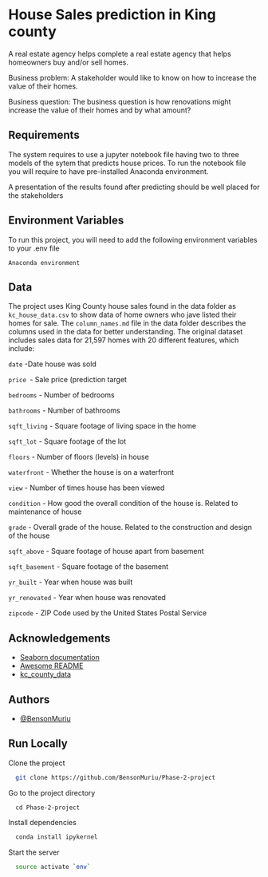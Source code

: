 
# House Sales prediction in King county

 A real estate agency helps complete a real estate agency that helps
homeowners buy and/or sell homes. 

Business problem: A stakeholder  would like to know on how to increase the value of their homes.
 
Business question: The business question is how renovations might increase the value of their homes and by what amount? 


## Requirements
The system requires to use a jupyter notebook file having two to 
three models of the sytem that predicts house prices. To run the notebook 
file you will require to have pre-installed Anaconda environment.

A presentation of the results found after predicting should be well placed
for the stakeholders
## Environment Variables

To run this project, you will need to add the following environment variables to your .env file

`Anaconda environment`




## Data 

The project uses King County house sales found in the data folder as `kc_house_data.csv` to show data of home owners who jave listed their homes for sale. The `column_names.md` file in the data folder describes the columns used in the data for better understanding.
The original dataset includes sales data for 21,597 homes with 20 different features, which include:

`date` -Date house was sold

`price `- Sale price (prediction target

`bedrooms` - Number of bedrooms

`bathrooms` - Number of bathrooms

`sqft_living` - Square footage of living space in the home

`sqft_lot` - Square footage of the lot

`floors` - Number of floors (levels) in house

`waterfront` - Whether the house is on a waterfront

`view` - Number of times house has been viewed

`condition` - How good the overall condition of the house is. Related to maintenance of house

`grade` - Overall grade of the house. Related to the construction and design of the house

`sqft_above` - Square footage of house apart from basement

`sqft_basement` - Square footage of the basement

`yr_built` - Year when house was built

`yr_renovated` - Year when house was renovated

`zipcode` - ZIP Code used by the United States Postal Service
## Acknowledgements

 - [Seaborn documentation](https://seaborn.pydata.org/#:~:text=Seaborn%20is%20a%20Python%20data,attractive%20and%20informative%20statistical%20graphics.)
 - [Awesome README](https://github.com/matiassingers/awesome-readme)
 - [kc_county_data](https://kingcounty.gov/depts/assessor/Reports/area-reports/2016/~/media/depts/Assessor/documents/AreaReports/2016/Residential/034.ashx) 
 


## Authors

- [@BensonMuriu](https://github.com/BensonMuriu/)


## Run Locally

Clone the project

```bash
  git clone https://github.com/BensonMuriu/Phase-2-project
```

Go to the project directory

``` 
  cd Phase-2-project
```

Install dependencies

```bash
  conda install ipykernel
```

Start the server

```bash
  source activate `env`
```

